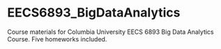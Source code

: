 # EECS6893_BigDataAnalytics

Course materials for Columbia University EECS 6893 Big Data Analytics Course. Five homeworks included.
